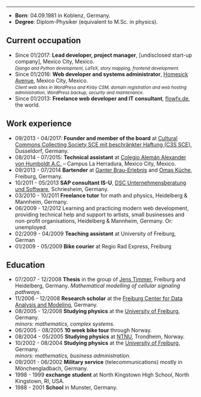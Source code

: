 <!-- 
.. title: CV
.. slug: cv
.. date: 2017-05-18
.. tags: 
.. category: 
.. link: 
.. description: 
.. type: text
-->

**** 

  * **Born**: 04.09.1981 in Koblenz, Germany.
  * **Degree**: Diplom-Physiker (equivalent to M.Sc. in physics).

## Current occupation

  * Since 01/2017: **Lead developer, project manager**, [undisclosed start-up company], Mexico City, Mexico.  
    <small>*Django and Python development, LaTeX, story mapping, frontend development.*</small>
  * Since 01/2016: **Web developer and systems administrator**, [Homesick Avenue](https://homesick-avenue.com/), Mexico City, Mexico.  
  	<small>*Client web sites in WordPress and Kirby CSM, domain registration and web hosting administration, WordPress backup, security and maintenance.*</small>
  * Since 01/2013: **Freelance web developer and IT consultant**, [flowfx.de](https://flowfx.de/), the world.

## Work experience
  * 09/2013 - 04/2017: **Founder and member of the board** at [Cultural Commons Collecting Society SCE mit beschränkter Haftung (C3S SCE)](https://www.c3s.cc/en/), Dusseldorf, Germany.
  * 08/2014 - 07/2015: **Technical assistant** at [Colegio Alemán Alexander von Humboldt A.C.](http://humboldt.edu.mx/) – Campus La Herradura, Mexico City, Mexico.
  * 09/2013 - 07/2014 **Bartender** at [Ganter Brau-Erlebnis](http://www.ganter-brauerlebnis.de/) and [Omas Küche](http://www.omas-kueche.de/), Freiburg, Germany.
  * 10/2011 - 05/2013 **SAP consultant IS-U**, [DSC Unternehmensberatung und Software](http://www.dsc-gmbh.com/), Schriesheim, Germany.
  * 03/2010 - 10/2011 **Freelance tutor** for math and physics, Heidelberg & Mannheim, Germany.
  * 06/2009 - 12/2012 Learning and practicing modern web development, providing technical help and support to artists, small businesses and non-profit organisations, Heidelberg & Mannheim, Germany. Or: unemployed.
  * 02/2009 - 04/2009 **Teaching assistant** at University of Freiburg, German
  * 01/2009 - 05/2009 **Bike courier** at Regio Rad Express, Freiburg

## Education

  * 07/2007 - 12/2008 **Thesis** in the group of [Jens Timmer](http://webber.physik.uni-freiburg.de/~jeti/), Freiburg and Heidelberg, Germany. *Mathematical modelling of cellular signaling pathways*.
  * 11/2006 - 12/2008 **Research scholar** at the [Freiburg Center for Data Analysis and Modeling](https://www.fdm.uni-freiburg.de/), Germany.
  * 08/2005 - 12/2008 **Studying physics** at the [University of Freiburg](http://www.uni-freiburg.de/), Germany.  
_minors: mathematics, complex systems._
  * 06/2005 - 08/2005 **10 week bike tour** through Norway.
  * 08/2004 - 05/2005 **Studying physics** at [NTNU](http://www.ntnu.edu/), Trondheim, Norway.
  * 10/2002 - 08/2004 **Studying physics** at the [University of Freiburg](http://www.uni-freiburg.de/), Germany.  
_minors: mathematics, business administration._
  * 09/2001 - 06/2002 **Military service** (telecommunications) mostly in Mönchengladbach, Germany.
  * 1998 - 1999 **exchange student** at North Kingstown High School, North Kingstown, RI, USA.
  * 1988 - 2001 **School** in Munster, Germany.
